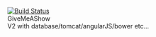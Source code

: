 [![Build Status](https://travis-ci.org/ogdabou/givemeashow.svg?branch=master)](https://travis-ci.org/ogdabou/givemeashow)  
GiveMeAShow  
V2 with database/tomcat/angularJS/bower etc...


